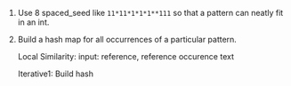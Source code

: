 1) Use 8 spaced_seed like `11*11*1*1*1**111` so that a pattern can neatly fit in
an int. 

2) Build a hash map for all occurrences of a particular pattern.

    Local Similarity:
        input:
            reference, reference occurence
            text


    Iterative1:
        Build hash 
